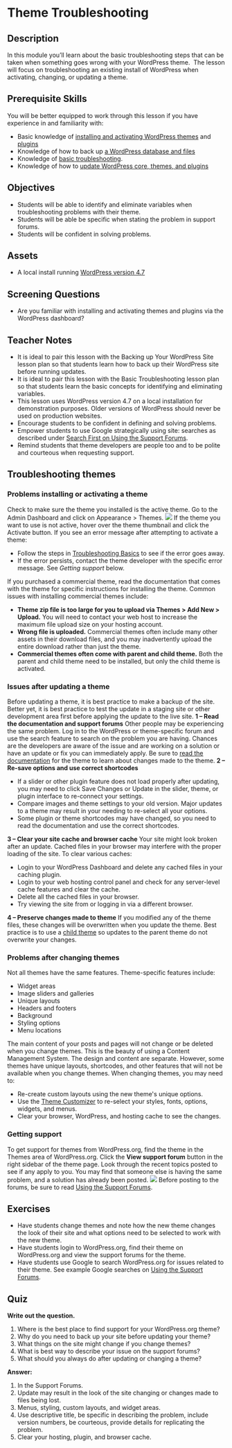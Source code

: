 # Theme Troubleshooting

## Description

In this module you’ll learn about the basic troubleshooting steps that can be taken when something goes wrong with your WordPress theme.  The lesson will focus on troubleshooting an existing install of WordPress when activating, changing, or updating a theme.

## Prerequisite Skills

You will be better equipped to work through this lesson if you have experience in and familiarity with:

*   Basic knowledge of [installing and activating WordPress themes](https://make.wordpress.org/training/handbook/user-lessons/choosing-and-installing-a-theme/) and [plugins](https://make.wordpress.org/training/handbook/user-lessons/choosing-and-installing-plugins/)
*   Knowledge of how to back up [a WordPress database and files](https://make.wordpress.org/training/handbook/user-lessons/backing-up-your-wordpress-site/)
*   Knowledge of [basic troubleshooting](https://make.wordpress.org/training/handbook/user-lessons/troubleshooting-basics/).
*   Knowledge of how to [update WordPress core, themes, and plugins](https://make.wordpress.org/training/handbook/user-lessons/managing-updates/)

## Objectives

*   Students will be able to identify and eliminate variables when troubleshooting problems with their theme.
*   Students will be able be specific when stating the problem in support forums.
*   Students will be confident in solving problems.

## Assets

*   A local install running [WordPress version 4.7](https://wordpress.org/download/release-archive/)

## Screening Questions

*   Are you familiar with installing and activating themes and plugins via the WordPress dashboard?

## Teacher Notes

*   It is ideal to pair this lesson with the Backing up Your WordPress Site lesson plan so that students learn how to back up their WordPress site before running updates.
*   It is ideal to pair this lesson with the Basic Troubleshooting lesson plan so that students learn the basic concepts for identifying and eliminating variables.
*   This lesson uses WordPress version 4.7 on a local installation for demonstration purposes. Older versions of WordPress should never be used on production websites.
*   Encourage students to be confident in defining and solving problems.
*   Empower students to use Google strategically using site: searches as described under [Search First on Using the Support Forums](https://codex.wordpress.org/Using_the_Support_Forums#Search_First).
*   Remind students that theme developers are people too and to be polite and courteous when requesting support.

## Troubleshooting themes

### Problems installing or activating a theme

Check to make sure the theme you installed is the active theme. Go to the Admin Dashboard and click on Appearance > Themes. ![](https://make.wordpress.org/training/files/2014/10/theme-active.png) If the theme you want to use is not active, hover over the theme thumbnail and click the Activate button. If you see an error message after attempting to activate a theme:

*   Follow the steps in [Troubleshooting Basics](https://make.wordpress.org/training/handbook/user-lessons/troubleshooting-basics/) to see if the error goes away.
*   If the error persists, contact the theme developer with the specific error message. See _Getting support_ below.

If you purchased a commercial theme, read the documentation that comes with the theme for specific instructions for installing the theme. Common issues with installing commercial themes include:

*   **Theme zip file is too large for you to upload via Themes > Add New > Upload.** You will need to contact your web host to increase the maximum file upload size on your hosting account.
*   **Wrong file is uploaded.** Commercial themes often include many other assets in their download files, and you may inadvertently upload the entire download rather than just the theme.
*   **Commercial themes often come with parent and child theme.** Both the parent and child theme need to be installed, but only the child theme is activated.

### Issues after updating a theme

Before updating a theme, it is best practice to make a backup of the site. Better yet, it is best practice to test the update in a staging site or other development area first before applying the update to the live site. **1 – Read the documentation and support forums** Other people may be experiencing the same problem. Log in to the WordPress or theme-specific forum and use the search feature to search on the problem you are having. Chances are the developers are aware of the issue and are working on a solution or have an update or fix you can immediately apply. Be sure to [read the documentation](https://make.wordpress.org/training/?post_type=handbook&p=1581) for the theme to learn about changes made to the theme. **2 – Re-save options and use correct shortcodes**

*   If a slider or other plugin feature does not load properly after updating, you may need to click Save Changes or Update in the slider, theme, or plugin interface to re-connect your settings.
*   Compare images and theme settings to your old version. Major updates to a theme may result in your needing to re-select all your options.
*   Some plugin or theme shortcodes may have changed, so you need to read the documentation and use the correct shortcodes.

**3 – Clear your site cache and browser cache** Your site might look broken after an update. Cached files in your browser may interfere with the proper loading of the site. To clear various caches:

*   Login to your WordPress Dashboard and delete any cached files in your caching plugin.
*   Login to your web hosting control panel and check for any server-level cache features and clear the cache.
*   Delete all the cached files in your browser.
*   Try viewing the site from or logging in via a different browser.

**4 – Preserve changes made to theme** If you modified any of the theme files, these changes will be overwritten when you update the theme. Best practice is to use a [child theme](https://make.wordpress.org/training/handbook/theme-school/child-themes/) so updates to the parent theme do not overwrite your changes.

### Problems after changing themes

Not all themes have the same features. Theme-specific features include:

*   Widget areas
*   Image sliders and galleries
*   Unique layouts
*   Headers and footers
*   Background
*   Styling options
*   Menu locations

The main content of your posts and pages will not change or be deleted when you change themes. This is the beauty of using a Content Management System. The design and content are separate. However, some themes have unique layouts, shortcodes, and other features that will not be available when you change themes. When changing themes, you may need to:

*   Re-create custom layouts using the new theme's unique options.
*   Use the [Theme Customizer](https://make.wordpress.org/training/handbook/user-lessons/theme-customizer/) to re-select your styles, fonts, options, widgets, and menus.
*   Clear your browser, WordPress, and hosting cache to see the changes.

### Getting support

To get support for themes from WordPress.org, find the theme in the Themes area of WordPress.org. Click the **View support forum** button in the right sidebar of the theme page. Look through the recent topics posted to see if any apply to you. You may find that someone else is having the same problem, and a solution has already been posted. ![](https://make.wordpress.org/training/files/2014/10/themes-support-forum.png) Before posting to the forums, be sure to read [Using the Support Forums](https://codex.wordpress.org/Using_the_Support_Forums).

## Exercises

*   Have students change themes and note how the new theme changes the look of their site and what options need to be selected to work with the new theme.
*   Have students login to WordPress.org, find their theme on WordPress.org and view the support forums for the theme.
*   Have students use Google to search WordPress.org for issues related to their theme. See example Google searches on [Using the Support Forums](https://codex.wordpress.org/Using_the_Support_Forums#Search_First).

## Quiz

**Write out the question.**

1.  Where is the best place to find support for your WordPress.org theme?
2.  Why do you need to back up your site before updating your theme?
3.  What things on the site might change if you change themes?
4.  What is best way to describe your issue on the support forums?
5.  What should you always do after updating or changing a theme?

**Answer:**

1.  In the Support Forums.
2.  Update may result in the look of the site changing or changes made to files being lost.
3.  Menus, styling, custom layouts, and widget areas.
4.  Use descriptive title, be specific in describing the problem, include version numbers, be courteous, provide details for replicating the problem.
5.  Clear your hosting, plugin, and browser cache.
